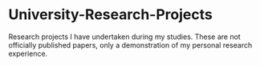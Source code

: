 # University-Research-Projects
Research projects I have undertaken during my studies. These are not officially published papers, only a demonstration of my personal research experience.
